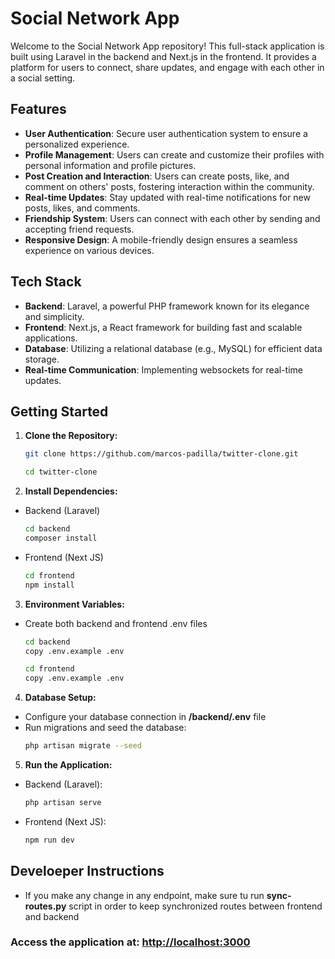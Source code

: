 # Social Network App

Welcome to the Social Network App repository! This full-stack application is built using Laravel in the backend and Next.js in the frontend. It provides a platform for users to connect, share updates, and engage with each other in a social setting.

## Features

-    **User Authentication**: Secure user authentication system to ensure a personalized experience.
-    **Profile Management**: Users can create and customize their profiles with personal information and profile pictures.
-    **Post Creation and Interaction**: Users can create posts, like, and comment on others' posts, fostering interaction within the community.
-    **Real-time Updates**: Stay updated with real-time notifications for new posts, likes, and comments.
-    **Friendship System**: Users can connect with each other by sending and accepting friend requests.
-    **Responsive Design**: A mobile-friendly design ensures a seamless experience on various devices.

## Tech Stack

-    **Backend**: Laravel, a powerful PHP framework known for its elegance and simplicity.
-    **Frontend**: Next.js, a React framework for building fast and scalable applications.
-    **Database**: Utilizing a relational database (e.g., MySQL) for efficient data storage.
-    **Real-time Communication**: Implementing websockets for real-time updates.

## Getting Started

1. **Clone the Repository:**

     ```bash
     git clone https://github.com/marcos-padilla/twitter-clone.git

     cd twitter-clone
     ```

2. **Install Dependencies:**

-    Backend (Laravel)
     ```bash
     cd backend
     composer install
     ```
-    Frontend (Next JS)
     ```bash
     cd frontend
     npm install
     ```

3. **Environment Variables:**

-    Create both backend and frontend .env files

     ```bash
     cd backend
     copy .env.example .env
     ```

     ```bash
     cd frontend
     copy .env.example .env
     ```

4. **Database Setup:**

-    Configure your database connection in **/backend/.env** file
-    Run migrations and seed the database:
     ```bash
     php artisan migrate --seed
     ```

5. **Run the Application:**

-    Backend (Laravel):
     ```bash
     php artisan serve
     ```
-    Frontend (Next JS):
     ```bash
     npm run dev
     ```

## Develoeper Instructions
- If you make any change in any endpoint, make sure tu run **sync-routes.py** script in order to keep synchronized routes between frontend and backend

 
### Access the application at: [http://localhost:3000](http://localhost:3000)
